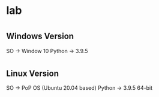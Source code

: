 # lab
#
## Windows Version ##
SO -> Window 10
Python -> 3.9.5
#
## Linux Version ##
SO -> PoP OS (Ubuntu 20.04 based)
Python -> 3.9.5 64-bit
